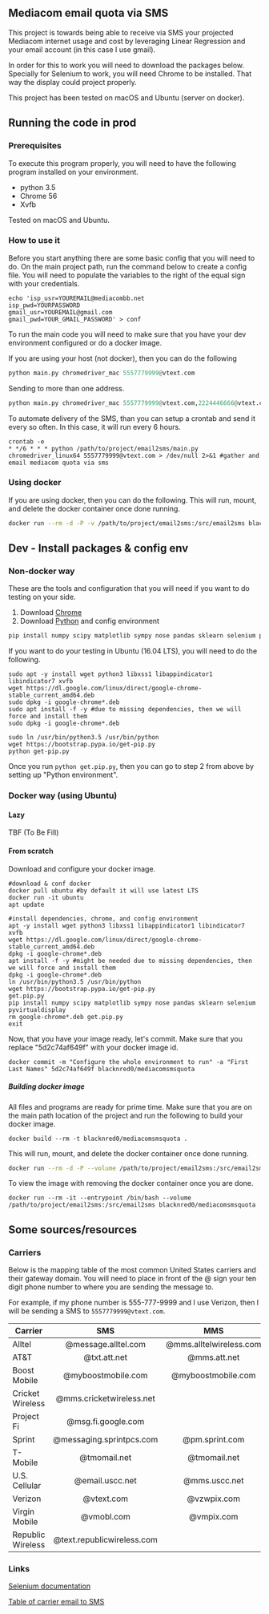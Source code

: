 Mediacom email quota via SMS
----------------------------

This project is towards being able to receive via SMS your projected Mediacom internet usage and cost by leveraging Linear Regression and your email account (in this case I use gmail).

In order for this to work you will need to download the packages below.  Specially for Selenium to work, you will need Chrome to be installed.  That way the display could project properly.

This project has been tested on macOS and Ubuntu (server on docker).

## Running the code in prod

### Prerequisites
To execute this program properly, you will need to have the following program installed on your environment.

-   python 3.5
-   Chrome 56
-   Xvfb

Tested on macOS and Ubuntu.

### How to use it

Before you start anything there are some basic config that you will need to do.  On the main project path, run the command below to create a config file.  You will need to populate the variables to the right of the equal sign with your credentials.

```
echo 'isp_usr=YOUREMAIL@mediacombb.net
isp_pwd=YOURPASSWORD
gmail_usr=YOUREMAIL@gmail.com
gmail_pwd=YOUR_GMAIL_PASSWORD' > conf
```

To run the main code you will need to make sure that you have your dev environment configured or do a docker image.

If you are using your host (not docker), then you can do the following

``` python
python main.py chromedriver_mac 5557779999@vtext.com
```

Sending to more than one address.

``` python
python main.py chromedriver_mac 5557779999@vtext.com,2224446666@vtext.com
```

To automate delivery of the SMS, than you can setup a crontab and send it every so often.  In this case, it will run every 6 hours.

```
crontab -e
* */6 * * * python /path/to/project/email2sms/main.py chromedriver_linux64 5557779999@vtext.com > /dev/null 2>&1 #gather and email mediacom quota via sms
```

### Using docker
If you are using docker, then you can do the following.  This will run, mount, and delete the docker container once done running.

``` bash
docker run --rm -d -P -v /path/to/project/email2sms:/src/email2sms blacknred0/mediacomsmsquota 5557779999@vtext.com
```

## Dev - Install packages & config env

### Non-docker way
These are the tools and configuration that you will need if you want to do testing on your side.

1.  Download [Chrome](https://www.google.com/chrome/browser/)
2.  Download [Python](https://www.python.org/) and config environment

``` python
pip install numpy scipy matplotlib sympy nose pandas sklearn selenium pyvirtualdisplay
```

If you want to do your testing in Ubuntu (16.04 LTS), you will need to do the following.

```
sudo apt -y install wget python3 libxss1 libappindicator1 libindicator7 xvfb
wget https://dl.google.com/linux/direct/google-chrome-stable_current_amd64.deb
sudo dpkg -i google-chrome*.deb
sudo apt install -f -y #due to missing dependencies, then we will force and install them
sudo dpkg -i google-chrome*.deb

sudo ln /usr/bin/python3.5 /usr/bin/python
wget https://bootstrap.pypa.io/get-pip.py
python get-pip.py
```

Once you run `python get.pip.py`, then you can go to step 2 from above by setting up "Python environment".


### Docker way (using Ubuntu)
#### Lazy
TBF (To Be Fill)

#### From scratch
Download and configure your docker image.
```
#download & conf docker
docker pull ubuntu #by default it will use latest LTS
docker run -it ubuntu
apt update

#install dependencies, chrome, and config environment
apt -y install wget python3 libxss1 libappindicator1 libindicator7 xvfb
wget https://dl.google.com/linux/direct/google-chrome-stable_current_amd64.deb
dpkg -i google-chrome*.deb
apt install -f -y #might be needed due to missing dependencies, then we will force and install them
dpkg -i google-chrome*.deb
ln /usr/bin/python3.5 /usr/bin/python
wget https://bootstrap.pypa.io/get-pip.py
get.pip.py
pip install numpy scipy matplotlib sympy nose pandas sklearn selenium pyvirtualdisplay
rm google-chrome*.deb get.pip.py
exit
```

Now, that you have your image ready, let's commit.  Make sure that you replace "5d2c74af649f" with your docker image id.

```
docker commit -m "Configure the whole environment to run" -a "First Last Names" 5d2c74af649f blacknred0/mediacomsmsquota
```

##### Building docker image
All files and programs are ready for prime time.  Make sure that you are on the main path location of the project and run the following to build your docker image.

```
docker build --rm -t blacknred0/mediacomsmsquota .
```

This will run, mount, and delete the docker container once done running.

``` bash
docker run --rm -d -P --volume /path/to/project/email2sms:/src/email2sms blacknred0/mediacomsmsquota 5557779999@vtext.com
```

To view the image with removing the docker container once you are done.

```
docker run --rm -it --entrypoint /bin/bash --volume /path/to/project/email2sms:/src/email2sms blacknred0/mediacomsmsquota
```

## Some sources/resources

### Carriers
Below is the mapping table of the most common United States carriers and their gateway domain. You will need to place in front of the @ sign your ten digit phone number to where you are sending the message to.

For example, if my phone number is 555-777-9999 and I use Verizon, then I will be sending a SMS to `5557779999@vtext.com`.

| Carrier   |      SMS      |   MMS  |
|-----------|:-------------:|:------:|
| Alltel | @message.alltel.com | @mms.alltelwireless.com |
| AT&T | @txt.att.net | @mms.att.net |
| Boost Mobile | @myboostmobile.com | @myboostmobile.com |
| Cricket Wireless | @mms.cricketwireless.net |  |
| Project Fi | @msg.fi.google.com |  |
| Sprint | @messaging.sprintpcs.com | @pm.sprint.com |
| T-Mobile | @tmomail.net | @tmomail.net |
| U.S. Cellular | @email.uscc.net | @mms.uscc.net |
| Verizon | @vtext.com | @vzwpix.com |
| Virgin Mobile | @vmobl.com | @vmpix.com |
| Republic Wireless | @text.republicwireless.com |  |

### Links
[Selenium documentation](http://selenium-python.readthedocs.io/installation.html)

[Table of carrier email to SMS](http://www.digitaltrends.com/mobile/how-to-send-e-mail-to-sms-text/)
